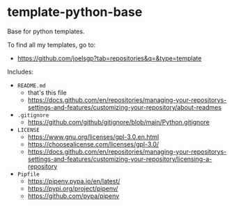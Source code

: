 # template-python-base
Base for python templates.

To find all my templates, go to:
- https://github.com/joelsgp?tab=repositories&q=&type=template

Includes:
- `README.md`
    - that's this file
    - https://docs.github.com/en/repositories/managing-your-repositorys-settings-and-features/customizing-your-repository/about-readmes
- `.gitignore`
    - https://github.com/github/gitignore/blob/main/Python.gitignore
- `LICENSE`
    - https://www.gnu.org/licenses/gpl-3.0.en.html
    - https://choosealicense.com/licenses/gpl-3.0/
    - https://docs.github.com/en/repositories/managing-your-repositorys-settings-and-features/customizing-your-repository/licensing-a-repository
- `Pipfile`
    - https://pipenv.pypa.io/en/latest/
    - https://pypi.org/project/pipenv/
    - https://github.com/pypa/pipenv
